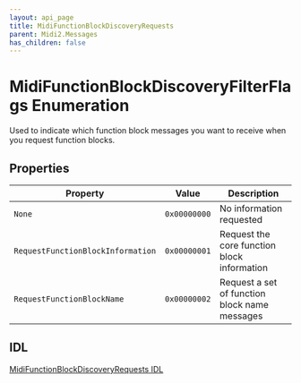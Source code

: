 ```yaml
---
layout: api_page
title: MidiFunctionBlockDiscoveryRequests
parent: Midi2.Messages
has_children: false
---
```


# MidiFunctionBlockDiscoveryFilterFlags Enumeration

Used to indicate which function block messages you want to receive when you request function blocks.

## Properties

| Property | Value | Description |
| -------- | ------- | ------ |
| `None` | `0x00000000` | No information requested |
| `RequestFunctionBlockInformation` | `0x00000001` | Request the core function block information |
| `RequestFunctionBlockName` | `0x00000002` | Request a set of function block name messages |

## IDL

[MidiFunctionBlockDiscoveryRequests IDL](https://github.com/microsoft/MIDI/blob/main/src/app-sdk/winrt-messages/MidiFunctionBlockDiscoveryRequestsEnum.idl)
